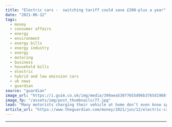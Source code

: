 ```yaml
---
title: "Electric cars -  switching tariff could save £300-plus a year"
date: "2021-06-12"
tags: 
  - money
  - consumer affairs
  - energy
  - environment
  - energy bills
  - energy industry
  - energy
  - motoring
  - business
  - household bills
  - electric
  - hybrid and low emission cars
  - uk news
  - guardian
source: "guardian"
image_url: "https://i.guim.co.uk/img/media/399aea53077655d96b3765d1988f6ae011f65c40/0_458_4447_2669/master/4447.jpg?width=460&quality=85&auto=format&fit=max&s=a3eb6d1810c2180adb15509104d43dfa"
image_fp: "/assets/img/post_thumbnails/77.jpg"
lead: "Many motorists charging their vehicle at home don’t even know special cost-cutting deals existYou’ve taken delivery of a shiny new electric car, and the plug-in charger is being installed next week. You’re almost ready to go – just don’t forget to sw..."
article_url: "https://www.theguardian.com/money/2021/jun/12/electric-cars-switching-specialist-tariff-save-deals"
---
```


---
